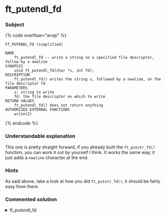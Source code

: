 # ft\_putendl\_fd

### Subject

{% code overflow="wrap" %}
```
FT_PUTENDL_FD (simplified)

NAME
    ft_putendl_fd -- write a string on a specified file descriptor, follow by a newline
SYNOPSIS
    void ft_putendl_fd(char *s, int fd);
DESCRIPTION
    ft_putendl_fd() writes the string s, followed by a newline, on the file descriptor fd
PARAMETERS
    s: string to write
    fd: the file descriptor on which to write
RETURN VALUES
    ft_putendl_fd() does not return anything
AUTHORIZED EXTERNAL FUNCTIONS
    write(2)
```
{% endcode %}

### Understandable explanation

This one is pretty straight forward, if you already built the `ft_putstr_fd()` function, you can work it out by yourself I think. It works the same way, it just adds a `newline` character at the end.

### Hints

As said above, take a look at how you did `ft_putstr_fd()`, it should be fairly easy from there.

### Commented solution

<details>

<summary>ft_putendl_fd</summary>

{% code title="ft_putendl_fd.c" overflow="wrap" lineNumbers="true" %}
```c
#include "libft.h"

void    ft_putendl_fd(char *str, int fd)
{
    int    i;
    
    i = 0;
    while (str[i])
    {
        write(fd, &str[i], 1);
        i++;
    }
    write(fd, "\n", 1);    
}
```
{% endcode %}

</details>
